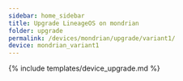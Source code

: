 ```yaml
---
sidebar: home_sidebar
title: Upgrade LineageOS on mondrian
folder: upgrade
permalink: /devices/mondrian/upgrade/variant1/
device: mondrian_variant1
---
```

{% include templates/device_upgrade.md %}
